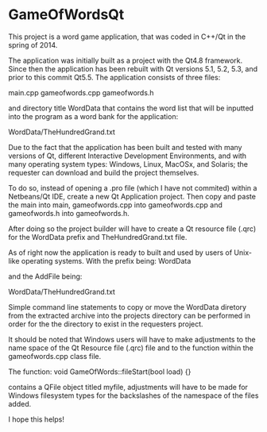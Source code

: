 # GameOfWordsQt
This project is a word game application, that was coded in C++/Qt in the spring of 2014.

The application was initially built as a project with the Qt4.8 framework. Since then the application has been rebuilt with Qt versions 5.1, 5.2, 5.3, and prior to this commit Qt5.5. The application consists of three files:

main.cpp
gameofwords.cpp
gameofwords.h

and directory title WordData that contains the word list that will be inputted into the program as a word bank
for the application:

WordData/TheHundredGrand.txt

Due to the fact that the application has been built and tested with many versions of Qt, different Interactive 
Development Environments, and with many operating system types:
Windows, Linux, MacOSx, and Solaris; the requester can download and build the project themselves.

To do so, instead of opening a .pro file (which I have not commited) within a Netbeans/Qt IDE, 
create a new Qt Application project. Then copy and paste the main into main, gameofwords.cpp into gameofwords.cpp
and gameofwords.h into gameofwords.h.

After doing so the project builder will have to create a Qt resource file (.qrc) for the WordData prefix and
TheHundredGrand.txt file.

As of right now the application is ready to built and used by users of Unix-like operating systems. With the
prefix being:
WordData

and the AddFile being:

WordData/TheHundredGrand.txt

Simple command line statements to copy or move the WordData diretory from the extracted archive into the projects
directory can be performed in order for the the directory to exist in the requesters project. 


It should be noted that Windows users will have to make adjustments to the name space of the Qt Resource file (.qrc) file and to the function within the gameofwords.cpp class file.

The function:
void GameOfWords::fileStart(bool load) {}

contains a QFile object titled myfile, adjustments will have to be made for Windows filesystem types for the backslashes of the namespace of the files added.

I hope this helps!




